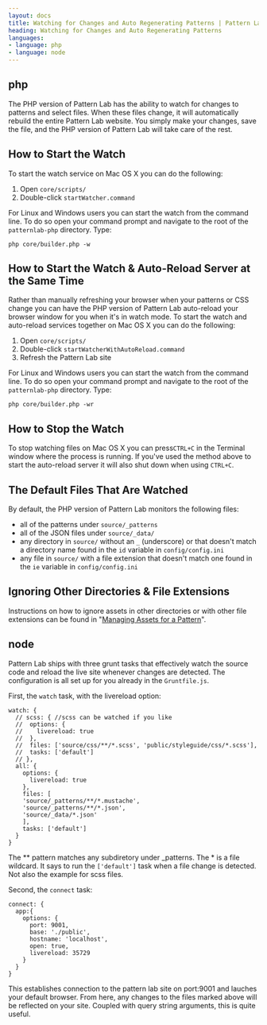 ```yaml
---
layout: docs
title: Watching for Changes and Auto Regenerating Patterns | Pattern Lab
heading: Watching for Changes and Auto Regenerating Patterns
languages:
- language: php
- language: node
---
```


<!--- start php -->
<h2 id="php">php</h2>

The PHP version of Pattern Lab has the ability to watch for changes to patterns and select files. When these files change, it will automatically rebuild the entire Pattern Lab website. You simply make your changes, save the file, and the PHP version of Pattern Lab will take care of the rest.

## How to Start the Watch

To start the watch service on Mac OS X you can do the following:

1. Open `core/scripts/`
2. Double-click `startWatcher.command`

For Linux and Windows users you can start the watch from the command line. To do so open your command prompt and navigate to the root of the `patternlab-php` directory. Type:

    php core/builder.php -w

## How to Start the Watch & Auto-Reload Server at the Same Time

Rather than manually refreshing your browser when your patterns or CSS change you can have the PHP version of Pattern Lab auto-reload your browser window for you when it's in watch mode. To start the watch and auto-reload services together on Mac OS X you can do the following:

1. Open `core/scripts/`
2. Double-click `startWatcherWithAutoReload.command`
3. Refresh the Pattern Lab site

For Linux and Windows users you can start the watch from the command line. To do so open your command prompt and navigate to the root of the `patternlab-php` directory. Type:

    php core/builder.php -wr

## How to Stop the Watch

To stop watching files on Mac OS X you can press`CTRL+C` in the Terminal window where the process is running. If you've used the method above to start the auto-reload server it will also shut down when using `CTRL+C`.

## The Default Files That Are Watched

By default, the PHP version of Pattern Lab monitors the following files:

* all of the patterns under `source/_patterns`
* all of the JSON files under `source/_data/` 
* any directory in `source/` without an `_` (underscore) or that doesn't match a directory name found in the `id` variable in `config/config.ini`
* any file in `source/` with a file extension that doesn't match one found in the `ie` variable in `config/config.ini`

## Ignoring Other Directories & File Extensions 

Instructions on how to ignore assets in other directories or with other file extensions can be found in "[Managing Assets for a Pattern](/docs/pattern-managing-assets.html)".

<!--- end php -->


<!--- start node -->
<h2 id="node">node</h2>

Pattern Lab ships with three grunt tasks that effectively watch the source code and reload the live site whenever changes are detected. The configuration is all set up for you already in the `Gruntfile.js`.

First, the `watch` task, with the livereload option:

    watch: {
      // scss: { //scss can be watched if you like
      //  options: {
      //    livereload: true
      //  },
      //  files: ['source/css/**/*.scss', 'public/styleguide/css/*.scss'],
      //  tasks: ['default']
      // },
      all: {
        options: {
          livereload: true
        },
        files: [
        'source/_patterns/**/*.mustache',
        'source/_patterns/**/*.json',
        'source/_data/*.json'
        ],
        tasks: ['default']
      }
    }

The ** pattern matches any subdiretory under _patterns. The * is a file wildcard. It says to run the `['default']` task when a file change is detected. Not also the example for scss files.

Second, the `connect` task: 

    connect: {
      app:{
        options: {
          port: 9001,
          base: './public',
          hostname: 'localhost',
          open: true,
          livereload: 35729
        }
      }
    }

This establishes connection to the pattern lab site on port:9001 and lauches your default browser. From here, any changes to the files marked above will be reflected on your site. Coupled with query string arguments, this is quite useful.

<!--- end node -->


